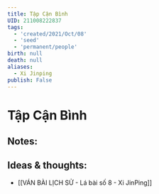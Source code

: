 ```yaml
---
title: Tập Cận Bình
UID: 211008222837
tags:
  - 'created/2021/Oct/08'
  - 'seed'
  - 'permanent/people'
birth: null
death: null
aliases:
  - Xi Jinping
publish: False
---
```

# Tập Cận Bình

## Notes:


## Ideas & thoughts:
- [[VÁN BÀI LỊCH SỬ - Lá bài số 8 - Xi JinPing]]